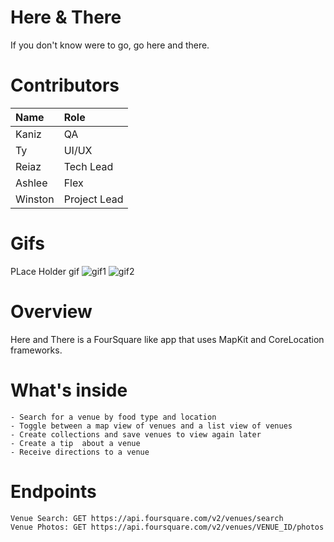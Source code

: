 # Here & There
If you don't know were to go, go here and there.

# Contributors
Name | Role
:---|:---
Kaniz | QA
Ty | UI/UX
Reiaz |Tech Lead
Ashlee | Flex
Winston | Project Lead
# Gifs
PLace Holder gif
![gif1](https:http://jmp.sh/zITvdKK)
![gif2](http://jmp.sh/xHuwVil)

# Overview
Here and There is a FourSquare like app that uses MapKit and CoreLocation frameworks.

# What's inside
    - Search for a venue by food type and location
    - Toggle between a map view of venues and a list view of venues
    - Create collections and save venues to view again later
    - Create a tip  about a venue
    - Receive directions to a venue
    
# Endpoints

    Venue Search: GET https://api.foursquare.com/v2/venues/search
    Venue Photos: GET https://api.foursquare.com/v2/venues/VENUE_ID/photos
